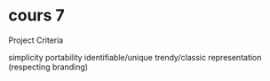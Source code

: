 # cours 7
Project Criteria

simplicity
portability
identifiable/unique
trendy/classic
representation (respecting branding)
